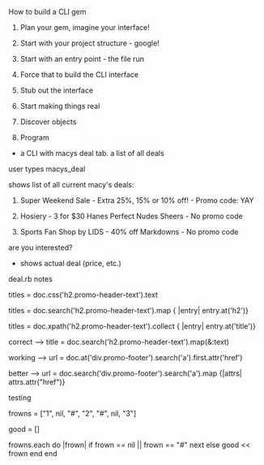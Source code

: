 How to build a CLI gem

1. Plan your gem, imagine your interface!

2. Start with your project structure - google!

3. Start with an entry point - the file run

4. Force that to build the CLI interface

5. Stub out the interface

6. Start making things real

7. Discover objects

8. Program


- a CLI with macys deal tab. a list of all deals

user types macys_deal

shows list of all current macy's deals:


1. Super Weekend Sale - Extra 25%, 15% or 10% off! - Promo code: YAY

2. Hosiery - 3 for $30 Hanes Perfect Nudes Sheers - No promo code

3. Sports Fan Shop by LIDS - 40% off Markdowns - No promo code



are you interested?

- shows actual deal (price, etc.)


deal.rb notes

titles = doc.css('h2.promo-header-text').text

titles = doc.search('h2.promo-header-text').map { |entry| entry.at('h2')}

titles = doc.xpath('h2.promo-header-text').collect { |entry| entry.at('title')}

correct --> title = doc.search('h2.promo-header-text').map(&:text)


working --> url = doc.at('div.promo-footer').search('a').first.attr('href')

better --> url = doc.search('div.promo-footer').search('a').map {|attrs| attrs.attr("href")}


testing

frowns = ["1", nil, "#", "2", "#", nil, "3"]

good = []

frowns.each do |frown|
  if frown == nil || frown == "#"
  next
  else
  good << frown
  end
end
